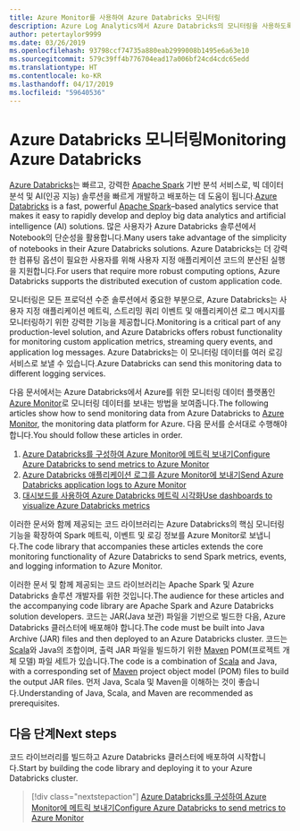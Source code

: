 ```yaml
---
title: Azure Monitor를 사용하여 Azure Databricks 모니터링
description: Azure Log Analytics에서 Azure Databricks의 모니터링을 사용하도록 설정하기 위한 Scala 라이브러리
author: petertaylor9999
ms.date: 03/26/2019
ms.openlocfilehash: 93798ccf74735a880eab2999008b1495e6a63e10
ms.sourcegitcommit: 579c39ff4b776704ead17a006bf24cd4cdc65edd
ms.translationtype: HT
ms.contentlocale: ko-KR
ms.lasthandoff: 04/17/2019
ms.locfileid: "59640536"
---
```

# <a name="monitoring-azure-databricks"></a><span data-ttu-id="bb59c-103">Azure Databricks 모니터링</span><span class="sxs-lookup"><span data-stu-id="bb59c-103">Monitoring Azure Databricks</span></span>

<span data-ttu-id="bb59c-104">[Azure Databricks](/azure/azure-databricks/)는 빠르고, 강력한 [Apache Spark](https://spark.apache.org/) 기반 분석 서비스로, 빅 데이터 분석 및 AI(인공 지능) 솔루션을 빠르게 개발하고 배포하는 데 도움이 됩니다.</span><span class="sxs-lookup"><span data-stu-id="bb59c-104">[Azure Databricks](/azure/azure-databricks/) is a fast, powerful [Apache Spark](https://spark.apache.org/)–based analytics service that makes it easy to rapidly develop and deploy big data analytics and artificial intelligence (AI) solutions.</span></span> <span data-ttu-id="bb59c-105">많은 사용자가 Azure Databricks 솔루션에서 Notebook의 단순성을 활용합니다.</span><span class="sxs-lookup"><span data-stu-id="bb59c-105">Many users take advantage of the simplicity of notebooks in their Azure Databricks solutions.</span></span> <span data-ttu-id="bb59c-106">Azure Databricks는 더 강력한 컴퓨팅 옵션이 필요한 사용자를 위해 사용자 지정 애플리케이션 코드의 분산된 실행을 지원합니다.</span><span class="sxs-lookup"><span data-stu-id="bb59c-106">For users that require more robust computing options, Azure Databricks supports the distributed execution of custom application code.</span></span>

<span data-ttu-id="bb59c-107">모니터링은 모든 프로덕션 수준 솔루션에서 중요한 부분으로, Azure Databricks는 사용자 지정 애플리케이션 메트릭, 스트리밍 쿼리 이벤트 및 애플리케이션 로그 메시지를 모니터링하기 위한 강력한 기능을 제공합니다.</span><span class="sxs-lookup"><span data-stu-id="bb59c-107">Monitoring is a critical part of any production-level solution, and Azure Databricks offers robust functionality for monitoring custom application metrics, streaming query events, and application log messages.</span></span> <span data-ttu-id="bb59c-108">Azure Databricks는 이 모니터링 데이터를 여러 로깅 서비스로 보낼 수 있습니다.</span><span class="sxs-lookup"><span data-stu-id="bb59c-108">Azure Databricks can send this monitoring data to different logging services.</span></span>

<span data-ttu-id="bb59c-109">다음 문서에서는 Azure Databricks에서 Azure를 위한 모니터링 데이터 플랫폼인 [Azure Monitor](/azure/azure-monitor/overview)로 모니터링 데이터를 보내는 방법을 보여줍니다.</span><span class="sxs-lookup"><span data-stu-id="bb59c-109">The following articles show how to send monitoring data from Azure Databricks to [Azure Monitor](/azure/azure-monitor/overview), the monitoring data platform for Azure.</span></span> <span data-ttu-id="bb59c-110">다음 문서를 순서대로 수행해야 합니다.</span><span class="sxs-lookup"><span data-stu-id="bb59c-110">You should follow these articles in order.</span></span>

1. [<span data-ttu-id="bb59c-111">Azure Databricks를 구성하여 Azure Monitor에 메트릭 보내기</span><span class="sxs-lookup"><span data-stu-id="bb59c-111">Configure Azure Databricks to send metrics to Azure Monitor</span></span>](./configure-cluster.md)
1. [<span data-ttu-id="bb59c-112">Azure Databricks 애플리케이션 로그를 Azure Monitor에 보내기</span><span class="sxs-lookup"><span data-stu-id="bb59c-112">Send Azure Databricks application logs to Azure Monitor</span></span>](./application-logs.md)
1. [<span data-ttu-id="bb59c-113">대시보드를 사용하여 Azure Databricks 메트릭 시각화</span><span class="sxs-lookup"><span data-stu-id="bb59c-113">Use dashboards to visualize Azure Databricks metrics</span></span>](./dashboards.md)

<span data-ttu-id="bb59c-114">이러한 문서와 함께 제공되는 코드 라이브러리는 Azure Databricks의 핵심 모니터링 기능을 확장하여 Spark 메트릭, 이벤트 및 로깅 정보를 Azure Monitor로 보냅니다.</span><span class="sxs-lookup"><span data-stu-id="bb59c-114">The code library that accompanies these articles extends the core monitoring functionality of Azure Databricks to send Spark metrics, events, and logging information to Azure Monitor.</span></span>

<span data-ttu-id="bb59c-115">이러한 문서 및 함께 제공되는 코드 라이브러리는 Apache Spark 및 Azure Databricks 솔루션 개발자를 위한 것입니다.</span><span class="sxs-lookup"><span data-stu-id="bb59c-115">The audience for these articles and the accompanying code library are Apache Spark and Azure Databricks solution developers.</span></span> <span data-ttu-id="bb59c-116">코드는 JAR(Java 보관) 파일을 기반으로 빌드한 다음, Azure Databricks 클러스터에 배포해야 합니다.</span><span class="sxs-lookup"><span data-stu-id="bb59c-116">The code must be built into Java Archive (JAR) files and then deployed to an Azure Databricks cluster.</span></span> <span data-ttu-id="bb59c-117">코드는 [Scala](https://www.scala-lang.org/)와 Java의 조합이며, 출력 JAR 파일을 빌드하기 위한 [Maven](https://maven.apache.org) POM(프로젝트 개체 모델) 파일 세트가 있습니다.</span><span class="sxs-lookup"><span data-stu-id="bb59c-117">The code is a combination of [Scala](https://www.scala-lang.org/) and Java, with a corresponding set of [Maven](https://maven.apache.org) project object model (POM) files to build the output JAR files.</span></span> <span data-ttu-id="bb59c-118">먼저 Java, Scala 및 Maven을 이해하는 것이 좋습니다.</span><span class="sxs-lookup"><span data-stu-id="bb59c-118">Understanding of Java, Scala, and Maven are recommended as prerequisites.</span></span>

## <a name="next-steps"></a><span data-ttu-id="bb59c-119">다음 단계</span><span class="sxs-lookup"><span data-stu-id="bb59c-119">Next steps</span></span>

<span data-ttu-id="bb59c-120">코드 라이브러리를 빌드하고 Azure Databricks 클러스터에 배포하여 시작합니다.</span><span class="sxs-lookup"><span data-stu-id="bb59c-120">Start by building the code library and deploying it to your Azure Databricks cluster.</span></span>

> [!div class="nextstepaction"]
> [<span data-ttu-id="bb59c-121">Azure Databricks를 구성하여 Azure Monitor에 메트릭 보내기</span><span class="sxs-lookup"><span data-stu-id="bb59c-121">Configure Azure Databricks to send metrics to Azure Monitor</span></span>](./configure-cluster.md)